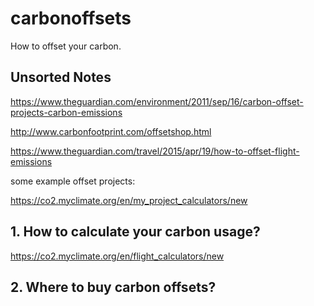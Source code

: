 # carbonoffsets
How to offset your carbon.

## Unsorted Notes

https://www.theguardian.com/environment/2011/sep/16/carbon-offset-projects-carbon-emissions

http://www.carbonfootprint.com/offsetshop.html

https://www.theguardian.com/travel/2015/apr/19/how-to-offset-flight-emissions

some example offset projects:

https://co2.myclimate.org/en/my_project_calculators/new


## 1. How to calculate your carbon usage?

https://co2.myclimate.org/en/flight_calculators/new


## 2. Where to buy carbon offsets?


